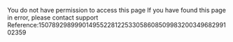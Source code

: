 You do not have permission to access this page If you have found this page in error, please contact support Reference:15078929899901495522812253305860850998320034968299102359